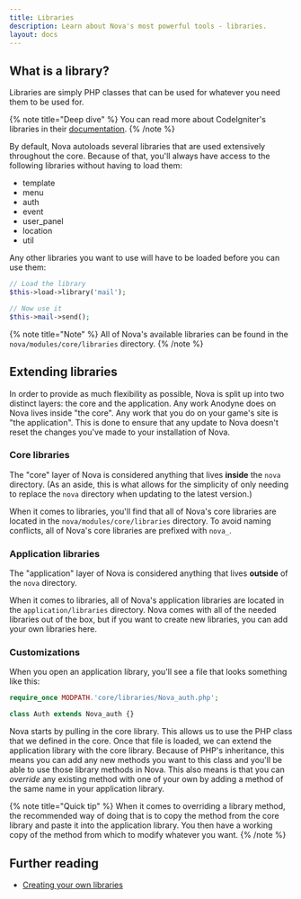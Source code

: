 ```yaml
---
title: Libraries
description: Learn about Nova's most powerful tools - libraries.
layout: docs
---
```


## What is a library?

Libraries are simply PHP classes that can be used for whatever you need them to be used for.

{% note title="Deep dive" %}
You can read more about CodeIgniter's libraries in their [documentation](https://codeigniter.com/userguide2/general/libraries.html).
{% /note %}

By default, Nova autoloads several libraries that are used extensively throughout the core. Because of that, you'll always have access to the following libraries without having to load them:

- template
- menu
- auth
- event
- user_panel
- location
- util

Any other libraries you want to use will have to be loaded before you can use them:

```php
// Load the library
$this->load->library('mail');

// Now use it
$this->mail->send();
```

{% note title="Note" %}
All of Nova's available libraries can be found in the `nova/modules/core/libraries` directory.
{% /note %}

## Extending libraries

In order to provide as much flexibility as possible, Nova is split up into two distinct layers: the core and the application. Any work Anodyne does on Nova lives inside "the core". Any work that you do on your game's site is "the application". This is done to ensure that any update to Nova doesn't reset the changes you've made to your installation of Nova.

### Core libraries

The "core" layer of Nova is considered anything that lives **inside** the `nova` directory. (As an aside, this is what allows for the simplicity of only needing to replace the `nova` directory when updating to the latest version.)

When it comes to libraries, you'll find that all of Nova's core libraries are located in the `nova/modules/core/libraries` directory. To avoid naming conflicts, all of Nova's core libraries are prefixed with `nova_`.

### Application libraries

The "application" layer of Nova is considered anything that lives **outside** of the `nova` directory.

When it comes to libraries, all of Nova's application libraries are located in the `application/libraries` directory. Nova comes with all of the needed libraries out of the box, but if you want to create new libraries, you can add your own libraries here.

### Customizations

When you open an application library, you'll see a file that looks something like this:

```php
require_once MODPATH.'core/libraries/Nova_auth.php';

class Auth extends Nova_auth {}
```

Nova starts by pulling in the core library. This allows us to use the PHP class that we defined in the core. Once that file is loaded, we can extend the application library with the core library. Because of PHP's inheritance, this means you can add any new methods you want to this class and you'll be able to use those library methods in Nova. This also means is that you can *override* any existing method with one of your own by adding a method of the same name in your application library.

{% note title="Quick tip" %}
When it comes to overriding a library method, the recommended way of doing that is to copy the method from the core library and paste it into the application library. You then have a working copy of the method from which to modify whatever you want.
{% /note %}

## Further reading

- [Creating your own libraries](https://codeigniter.com/userguide2/general/creating_libraries.html)
